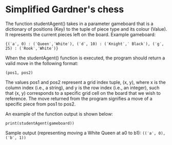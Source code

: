 # Simplified Gardner's chess
The function studentAgent() takes in a parameter gameboard that is a dictionary of positions
(Key) to the tuple of piece type and its colour (Value). It represents the current pieces left on
the board. Example gameboard:

`{(′a′, 0) : (′Queen′,′White′), (′d′, 10) : (′Knight′,′ Black′), (′g′, 25) : (′Rook′,′White′)}`
  
When the studentAgent() function is executed, the program should return a valid move in the
following format:

`(pos1, pos2)`

The values pos1 and pos2 represent a grid index tuple, (x, y), where x is the column index (i.e., a
string), and y is the row index (i.e., an integer), such that (x, y) corresponds to a specific grid cell
on the board that we wish to reference. The move returned from the program signifies a move of a specific
piece from pos1 to pos2.

An example of the function output is shown below:  
  
`print(studentAgent(gameboard))`

Sample output (representing moving a White Queen at a0 to b1):
`((′a′, 0), (′b′, 1))`
